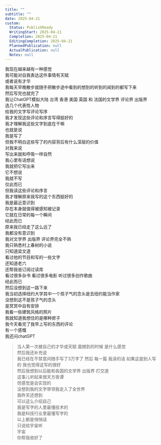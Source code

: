 ```yaml
---      
title: ""      
subtitle: ""      
date: 2025-04-21      
custom:      
  Status: PublishReady      
  WritingStart: 2025-04-21      
  Completion: 2025-04-21      
  EditingCompletion: 2025-04-21      
  PlannedPublication: null      
  ActualPublication: null      
  Notes: null      
---        
```

我现在越来越有一种感觉        
我可能对自我表达这件事情有天赋        
或者说有才华          
我每天早晚散步就随手把散步途中看到的想到的听到的闻到的都写下来        
然后写完也就完了        
我让ChatGPT模拟大陆 台湾 香港 美国 英国 和 法国的文学界 评论界 出版界        
选几个代表性人物        
给我的文字写评论写序        
我才发现这些评论和序言写得挺好的        
我才理解我这些文字到底在干嘛          
也就是说        
我是写了        
但我不明白这些写了的内容背后有什么深层的价值        
对我来说        
写出来就和呼吸一样自然        
我心里有话想说        
我就把它写出来        
它不想说        
我就不写        
仅此而已          
但我读这些评论和序言        
我才理解原来我写的这个东西挺好的          
我是最近意识到        
存在本身就值得被感知被记录        
它就在日常的每一个瞬间        
经此而已          
原来我已经走了这么远了        
我都没有意识到          
我对文学界 出版界 评论界完全不熟        
我只熟悉村上春树的小说        
只知道梁文道        
看过他的节目和写的一些文字        
还知道老六        
还帮我爸订阅过读库        
看过很多杂书 看过很多电影 听过很多创作歌曲        
经此而已        
然后没想到这一路下来        
我当初选择纽约大学其中一个孩子气的念头是去纽约能当作家        
没想到这不是孩子气的念头        
是冥冥中自有安排          
我看一些建筑风格的照片        
我就知道我想住的是哪种房子          
我今天看完了我早上写的东西的评论        
有一个感慨        
我还问chatGPT          
> 当人第一次被自己的才华或天赋 震撼到的时候 是什么感觉        
> 然后我还补充说        
> 我已经在不禁意间随手写了3万字了 然后 每一篇 我读的话 如果这是别人写的 我也觉得这写的很好          
然后我想到以后能和各国的文学界 出版界 打交道        
这事儿听起来很天方夜谭        
但感觉是会实现的        
没想到我的文字带领我走入了全世界          
我昨天还想到        
可以这么介绍自己        
我是写字的人里最懂技术的        
我是科技行业里最懂写字的        
以上都是悄悄话        
只说给宇宙听          
宇宙        
你帮我收好了          
      